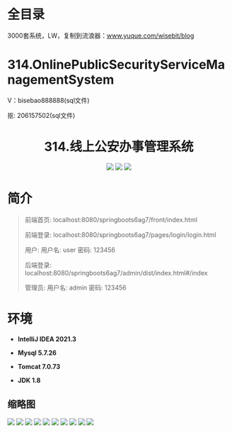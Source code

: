 # 全目录

3000套系统，LW，复制到流浪器：www.yuque.com/wisebit/blog


# 314.OnlinePublicSecurityServiceManagementSystem

<p>V：bisebao888888(sql文件)</p>
<p>抠: 206157502(sql文件)</p>

<p><h1 align="center">314.线上公安办事管理系统</h1></p>


<p align="center">
	<img src="https://img.shields.io/badge/jdk-1.8-orange.svg"/>
    <img src="https://img.shields.io/badge/springBoot-5.x-lightgrey.svg"/>
    <img src="https://img.shields.io/badge/vue-3.x-blue.svg"/>
</p>

# 简介
>
> 
>
> 前端首页: localhost:8080/springboots6ag7/front/index.html
>
> 前端登录: localhost:8080/springboots6ag7/pages/login/login.html
>
> 用户: 用户名: user 密码: 123456
>
> 后端登录: localhost:8080/springboots6ag7/admin/dist/index.html#/index
>
> 管理员: 用户名: admin 密码: 123456



# 环境

- <b>IntelliJ IDEA 2021.3</b>

- <b>Mysql 5.7.26</b>

- <b>Tomcat 7.0.73</b>

- <b>JDK 1.8</b>

## 缩略图

![](https://bitwise.oss-cn-heyuan.aliyuncs.com/2024/9/10/8f074947-e6bc-4b79-ab5c-f3d120a2caae.png)
![](https://bitwise.oss-cn-heyuan.aliyuncs.com/2024/9/10/ea61d8ca-3afd-4ff5-b515-9eec3cf6324e.png)
![](https://bitwise.oss-cn-heyuan.aliyuncs.com/2024/9/10/5e15ba35-24bb-42ff-a029-0b99fb9f9d7d.png)
![](https://bitwise.oss-cn-heyuan.aliyuncs.com/2024/9/10/c11cf8eb-04f8-411f-8b57-a4bd7a20d835.png)
![](https://bitwise.oss-cn-heyuan.aliyuncs.com/2024/9/10/5c48e99d-e27d-4848-9357-585cdfcffee8.png)
![](https://bitwise.oss-cn-heyuan.aliyuncs.com/2024/9/10/fa20833b-ee62-42ab-9a00-1c12cbd2887f.png)
![](https://bitwise.oss-cn-heyuan.aliyuncs.com/2024/9/10/fe006f40-8856-4137-a126-c77a2bf67897.png)
![](https://bitwise.oss-cn-heyuan.aliyuncs.com/2024/9/10/4bdbbbc7-4227-45bf-a3e2-5bd0a722261b.png)
![](https://bitwise.oss-cn-heyuan.aliyuncs.com/2024/9/10/cf853aeb-4962-4a19-a35d-18780bfbc2b3.png)
![](https://bitwise.oss-cn-heyuan.aliyuncs.com/2024/9/10/fdd132c0-e1ab-4b72-9856-ba4b6b5cd42f.png)



